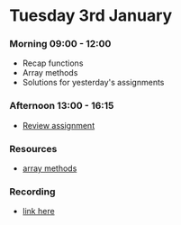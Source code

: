 # Tuesday 3rd January

### Morning 09:00 - 12:00

- Recap functions 
- Array methods
- Solutions for yesterday's assignments

### Afternoon 13:00 - 16:15

- [Review assignment](https://github.com/FBWE22-E08/PB-Review-Exc-Pt1)

### Resources

- [array methods](https://medium.com/@mandeepkaur1/a-list-of-javascript-array-methods-145d09dd19a0)

### Recording

- [link here](https://us02web.zoom.us/rec/share/ezP-5U4_SHJUXvXyZKjU3OL3hq3HJu6ywhKKEEkOyFBpXhrouMV_Sy-c4y8c4vQ5.s4O_eOIBA_dJ1LHm)
